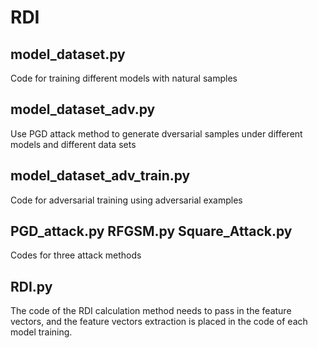# RDI
## model_dataset.py
Code for training different models with natural samples
## model_dataset_adv.py
Use PGD attack method to generate dversarial samples under different models and different data sets
## model_dataset_adv_train.py
Code for adversarial training using adversarial examples
## PGD_attack.py RFGSM.py Square_Attack.py
Codes for three attack methods
## RDI.py
The code of the RDI calculation method needs to pass in the feature vectors, and the feature vectors extraction is placed in the code of each model training.
